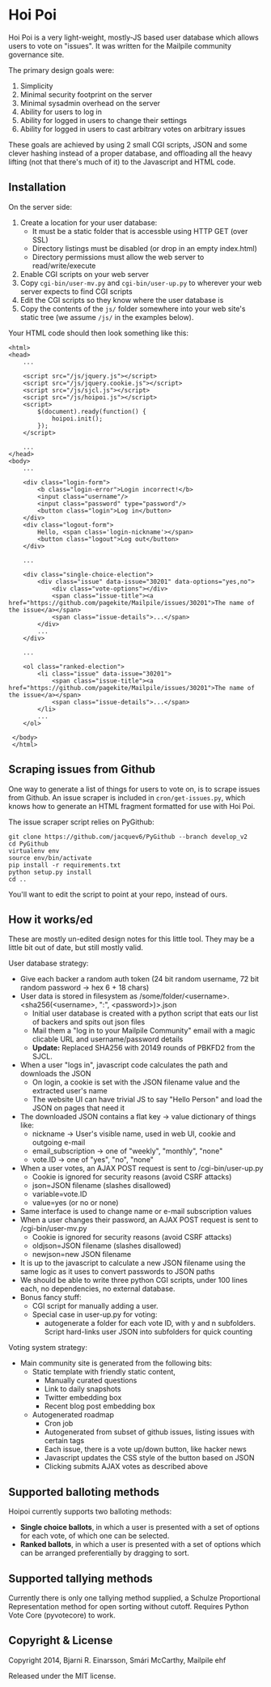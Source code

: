 # Hoi Poi

Hoi Poi is a very light-weight, mostly-JS based user database which allows
users to vote on "issues". It was written for the Mailpile community
governance site.

The primary design goals were:

1. Simplicity
2. Minimal security footprint on the server
3. Minimal sysadmin overhead on the server
4. Ability for users to log in
5. Ability for logged in users to change their settings
6. Ability for logged in users to cast arbitrary votes on arbitrary issues

These goals are achieved by using 2 small CGI scripts, JSON and some clever
hashing instead of a proper database, and offloading all the heavy lifting
(not that there's much of it) to the Javascript and HTML code.


## Installation

On the server side:

1. Create a location for your user database:
   * It must be a static folder that is accessble using HTTP GET (over SSL)
   * Directory listings must be disabled (or drop in an empty index.html)
   * Directory permissions must allow the web server to read/write/execute
2. Enable CGI scripts on your web server
3. Copy `cgi-bin/user-mv.py` and `cgi-bin/user-up.py` to wherever your
   web server expects to find CGI scripts
4. Edit the CGI scripts so they know where the user database is
5. Copy the contents of the `js/` folder somewhere into your web site's
   static tree (we assume `/js/` in the examples below).


Your HTML code should then look something like this:

    <html>
    <head>
        ...

        <script src="/js/jquery.js"></script>
        <script src="/js/jquery.cookie.js"></script>
        <script src="/js/sjcl.js"></script>
        <script src="/js/hoipoi.js"></script>
        <script>
            $(document).ready(function() {
                hoipoi.init();
            });
        </script>

        ...
    </head>
    <body>
        ...

        <div class="login-form">
            <b class="login-error">Login incorrect!</b>
            <input class="username"/>
            <input class="password" type="password"/>
            <button class="login">Log in</button>
        </div>
        <div class="logout-form">
            Hello, <span class='login-nickname'></span>
            <button class="logout">Log out</button>
        </div>

        ...

        <div class="single-choice-election">
            <div class="issue" data-issue="30201" data-options="yes,no">
                <div class="vote-options"></div>
                <span class="issue-title"><a href="https://github.com/pagekite/Mailpile/issues/30201">The name of the issue</a></span>
                <span class="issue-details">...</span>
            </div>
            ...
        </div>

        ...

        <ol class="ranked-election">
            <li class="issue" data-issue="30201">
                <span class="issue-title"><a href="https://github.com/pagekite/Mailpile/issues/30201">The name of the issue</a></span>
                <span class="issue-details">...</span>
            </li>
            ...
        </ol>

     </body>
     </html>


## Scraping issues from Github

One way to generate a list of things for users to vote on, is to scrape
issues from Github.  An issue scraper is included in `cron/get-issues.py`,
which knows how to generate an HTML fragment formatted for use with Hoi Poi.

The issue scraper script relies on PyGithub:

    git clone https://github.com/jacquev6/PyGithub --branch develop_v2
    cd PyGithub
    virtualenv env
    source env/bin/activate
    pip install -r requirements.txt
    python setup.py install
    cd ..

You'll want to edit the script to point at your repo, instead of ours.


## How it works/ed

These are mostly un-edited design notes for this little tool. They may be
a little bit out of date, but still mostly valid.

User database strategy:

* Give each backer a random auth token (24 bit random username, 72 bit random password -> hex 6 + 18 chars)
* User data is stored in filesystem as /some/folder/&lt;username>.&lt;sha256(&lt;username>, ":", &lt;password>)>.json
   * Initial user database is created with a python script that eats our list of backers and spits out json files
   * Mail them a "log in to your Mailpile Community" email with a magic clicable URL and username/password details
   * **Update:** Replaced SHA256 with 20149 rounds of PBKFD2 from the SJCL.
* When a user "logs in", javascript code calculates the path and downloads the JSON
   * On login, a cookie is set with the JSON filename value and the extracted user's name
   * The website UI can have trivial JS to say "Hello Person" and load the JSON on pages that need it
* The downloaded JSON contains a flat key -> value dictionary of things like:
    * nickname -> User's visible name, used in web UI, cookie and outgoing e-mail
    * email_subscription -> one of "weekly", "monthly", "none"
    * vote.ID -> one of "yes", "no", "none"
* When a user votes, an AJAX POST request is sent to /cgi-bin/user-up.py
    * Cookie is ignored for security reasons (avoid CSRF attacks)
    * json=JSON filename (slashes disallowed)
    * variable=vote.ID
    * value=yes (or no or none)
* Same interface is used to change name or e-mail subscription values
* When a user changes their password, an AJAX POST request is sent to /cgi-bin/user-mv.py
    * Cookie is ignored for security reasons (avoid CSRF attacks)
    * oldjson=JSON filename (slashes disallowed)
    * newjson=new JSON filename
* It is up to the javascript to calculate a new JSON filename using the same logic as it uses to convert passwords to JSON paths
* We should be able to write three python CGI scripts, under 100 lines each, no dependencies, no external database.
* Bonus fancy stuff:
   * CGI script for manually adding a user.
   * Special case in user-up.py for voting:
      * autogenerate a folder for each vote ID, with y and n subfolders. Script hard-links user JSON into subfolders for quick counting

Voting system strategy:

* Main community site is generated from the following bits:
   * Static template with friendly static content,
      * Manually curated questions
      * Link to daily snapshots
      * Twitter embedding box
      *  Recent blog post embedding box
   * Autogenerated roadmap
      * Cron job
      * Autogenerated from subset of github issues, listing issues with certain tags
      * Each issue, there is a vote up/down button, like hacker news
      * Javascript updates the CSS style of the button based on JSON
      * Clicking submits AJAX votes as described above


## Supported balloting methods

Hoipoi currently supports two balloting methods:

 * **Single choice ballots**, in which a user is presented with a set of options for each vote, of which one can be selected.
 * **Ranked ballots**, in which a user is presented with a set of options which can be arranged preferentially by dragging to sort.

## Supported tallying methods

Currently there is only one tallying method supplied, a Schulze Proportional Representation method for open sorting without cutoff. Requires Python Vote Core (pyvotecore) to work.


## Copyright & License

Copyright 2014, Bjarni R. Einarsson, Smári McCarthy, Mailpile ehf

Released under the MIT license.
